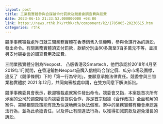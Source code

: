 ```yaml
---
layout: post
title: 三業務實體參與合謀被令付罰款及競委會調查費與訟費
date: 2023-06-15 21:33:52.000000000 +08:00
link: https://news.rthk.hk/rthk/ch/component/k2/1705005-20230615.htm
categories: rthk
---
```


競爭事務審裁處昨日就三間業務實體在香港銷售入信機時，參與合謀行為的訴訟，發出命令。有關業務實體須支付罰款，款額分別由80多萬至3百多萬元不等，並須另支付競委會的調查費用及訟費。

三間業務實體分別為Neopost、 凸版香港及Smartech，他們承認於2018年4月至2019年1月期間，在香港銷售Neopost品牌入信機時合謀定價、瓜分市場及圍標，違反了《競爭條例》下的「第一行為守則」，並願意承擔法律責任。競委會與三間業務實體於 2021 年12月，共同向審裁處申請，在雙方同意下解決訴訟。

競爭事務委員會表示，歡迎審裁處就案件發出命令。競委會又指，本案是首次所有涉案的公司於調查階段向競委會提供合作，亦是首宗根據《合作政策》全面和解的案件，突顯相關政策能有效及快速地解決執法個案。案中的業務實體有機會承認違法行為，並為此承擔責任，以及停止有關違法行為，以獲得扣減罰款及避免漫長的訴訟。
